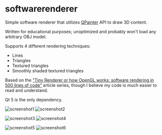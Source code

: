 # softwarerenderer

Simple software renderer that utilizes [QPainter](https://doc.qt.io/qt-5/qpainter.html) API to draw 3D content.

Written for educational purposes; unoptimized and probably won't load any arbitrary OBJ model.

Supports 4 different rendering techniques:
  * Lines
  * Triangles
  * Textured triangles
  * Smoothly shaded textured triangles
  
Based on the ["Tiny Renderer or how OpenGL works: software rendering in 500 lines of code"](https://github.com/ssloy/tinyrenderer) article series, though I believe my code is much easier to read and understand.

 Qt 5 is the only dependency.

![screenshot1](https://user-images.githubusercontent.com/6189747/78516258-cba5c200-776d-11ea-90a8-bc4c6b9d7e31.png)
![screenshot2](https://user-images.githubusercontent.com/6189747/78516260-ccd6ef00-776d-11ea-8583-43df3e21260c.png)

![screenshot3](https://user-images.githubusercontent.com/6189747/78516262-cea0b280-776d-11ea-9209-826ba061f2f8.png)
![screenshot4](https://user-images.githubusercontent.com/6189747/78516266-cfd1df80-776d-11ea-80ee-985f95cebb32.png)

![screenshot5](https://user-images.githubusercontent.com/6189747/78516268-d2343980-776d-11ea-84d9-b79ff9f4dff3.png)
![screenshot6](https://user-images.githubusercontent.com/6189747/78516271-d3656680-776d-11ea-8647-8e3ef48ec835.png)
